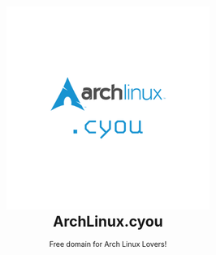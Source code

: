 <h1 align="center">
  <img src="https://raw.githubusercontent.com/archlinux-cyou/archlinux.cyou/master/archlinux-dot-cyou-v1-transparent.png" alt="ArchLinux.cyou" width="400">
  <br>ArchLinux.cyou<br>

</h1>

  <p align="center">
Free domain for Arch Linux Lovers!
  </p>